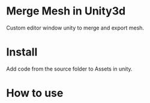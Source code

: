 # Merge Mesh in Unity3d

Custom editor window unity to merge and export mesh.

# Install

Add code from the source folder to Assets in unity.

# How to use

